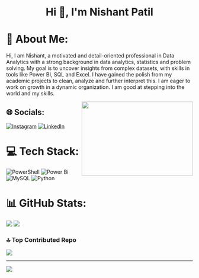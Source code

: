<h1 align="center">Hi 👋, I'm Nishant Patil</h1>


# 💫 About Me:
Hi, I am Nishant, a motivated and detail-oriented professional in Data Analytics with a strong background in data analytics, statistics and problem solving. My goal is to uncover insights from complex datasets, with skills in tools like Power BI, SQL and Excel. I have gained the polish from my academic projects to clean, analyze and further interpret this. I am eager to work on growth in a dynamic organization. I am good at stepping into the world and my skills.

 <img src="https://github.com/user-attachments/assets/c407bc1c-525c-4a2d-be67-3e671c68a2df" align="right"  width="300" height="200">  

## 🌐 Socials:
[![Instagram](https://img.shields.io/badge/Instagram-%23E4405F.svg?logo=Instagram&logoColor=white)](https://instagram.com/n_i_s_h_a_n_t__p_a_t_i_l) [![LinkedIn](https://img.shields.io/badge/LinkedIn-%230077B5.svg?logo=linkedin&logoColor=white)](https://linkedin.com/in/https://www.linkedin.com/in/nishant-patil-a1334a32a/) 

# 💻 Tech Stack:
![PowerShell](https://img.shields.io/badge/PowerShell-%235391FE.svg?style=plastic&logo=powershell&logoColor=white) ![Power Bi](https://img.shields.io/badge/power_bi-F2C811?style=plastic&logo=powerbi&logoColor=black) ![MySQL](https://img.shields.io/badge/mysql-4479A1.svg?style=plastic&logo=mysql&logoColor=white) ![Python](https://img.shields.io/badge/python-3670A0?style=plastic&logo=python&logoColor=ffdd54)
# 📊 GitHub Stats:
![](https://github-readme-stats.vercel.app/api?username=Nishantpatil27&theme=cobalt&hide_border=false&include_all_commits=true&count_private=true) 
![](https://github-readme-streak-stats.herokuapp.com/?user=Nishantpatil27&theme=cobalt&hide_border=false)<br/>
<!-- ![](https://github-readme-stats.vercel.app/api/top-langs/?username=Nishantpatil27&theme=cobalt&hide_border=false&include_all_commits=true&count_private=true&layout=compact)-->

### 🔝 Top Contributed Repo
![](https://github-contributor-stats.vercel.app/api?username=Nishantpatil27&limit=5&theme=codeSTACKr&combine_all_yearly_contributions=true)

---
[![](https://visitcount.itsvg.in/api?id=Nishantpatil27&icon=1&color=0)](https://visitcount.itsvg.in)

